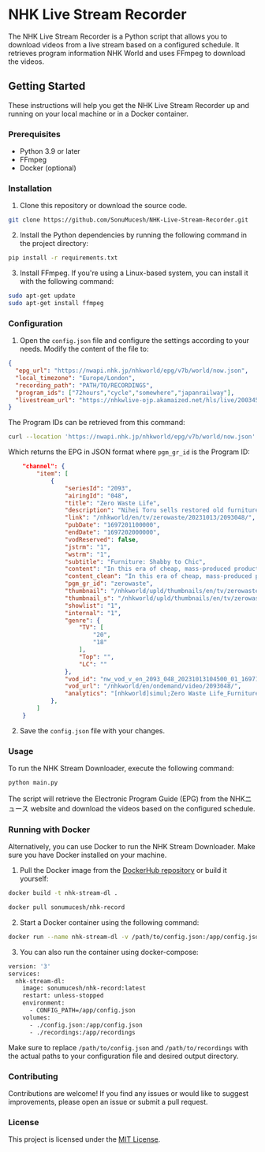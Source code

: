 # NHK Live Stream Recorder

The NHK Live Stream Recorder is a Python script that allows you to download videos from a live stream based on a configured schedule. 
It retrieves program information NHK World and uses FFmpeg to download the videos.

## Getting Started

These instructions will help you get the NHK Live Stream Recorder up and running on your local machine or in a Docker container.

### Prerequisites

- Python 3.9 or later
- FFmpeg
- Docker (optional)

### Installation

1. Clone this repository or download the source code.

```bash
git clone https://github.com/SonuMucesh/NHK-Live-Stream-Recorder.git
```

2. Install the Python dependencies by running the following command in the project directory:

```bash
pip install -r requirements.txt
```

3. Install FFmpeg. If you're using a Linux-based system, you can install it with the following command:

```bash
sudo apt-get update
sudo apt-get install ffmpeg
```

### Configuration

1. Open the `config.json` file and configure the settings according to your needs. Modify the content of the file to:

```json
{
  "epg_url": "https://nwapi.nhk.jp/nhkworld/epg/v7b/world/now.json",
  "local_timezone": "Europe/London",
  "recording_path": "PATH/TO/RECORDINGS", 
  "program_ids": ["72hours","cycle","somewhere","japanrailway"],
  "livestream_url": "https://nhkwlive-ojp.akamaized.net/hls/live/2003459/nhkwlive-ojp-en/index.m3u8"
}
```

The Program IDs can be retrieved from this command:

```bash
curl --location 'https://nwapi.nhk.jp/nhkworld/epg/v7b/world/now.json'
```

Which returns the EPG in JSON format where `pgm_gr_id` is the Program ID:

```json
    "channel": {
        "item": [
            {
                "seriesId": "2093",
                "airingId": "048",
                "title": "Zero Waste Life",
                "description": "Nihei Toru sells restored old furniture; bringing out the hidden charm in pieces most would consider worthless. But instead of going for good-as-new, he strives to preserve their vintage feel.",
                "link": "/nhkworld/en/tv/zerowaste/20231013/2093048/",
                "pubDate": "1697201100000",
                "endDate": "1697202000000",
                "vodReserved": false,
                "jstrm": "1",
                "wstrm": "1",
                "subtitle": "Furniture: Shabby to Chic",
                "content": "In this era of cheap, mass-produced products, Nihei Toru sells restored old furniture at his shop in a verdant mountain village north of Tokyo. Pieces that were in bad condition are brought back from the dead. But rather than aiming for good-as-new, he strives to preserve their vintage feel. His passion even extends to his own home—once abandoned and decaying—now tastefully restored. To him, bringing out the hidden charm of such seemingly worthless things far more than just a job, it's a way of life.",
                "content_clean": "In this era of cheap, mass-produced products, Nihei Toru sells restored old furniture at his shop in a verdant mountain village north of Tokyo. Pieces that were in bad condition are brought back from the dead. But rather than aiming for good-as-new, he strives to preserve their vintage feel. His passion even extends to his own home—once abandoned and decaying—now tastefully restored. To him, bringing out the hidden charm of such seemingly worthless things far more than just a job, it's a way of life.",
                "pgm_gr_id": "zerowaste",
                "thumbnail": "/nhkworld/upld/thumbnails/en/tv/zerowaste/c63812fdd3e2abf089a5dd193fbb94b7_large.jpg",
                "thumbnail_s": "/nhkworld/upld/thumbnails/en/tv/zerowaste/c63812fdd3e2abf089a5dd193fbb94b7_small.jpg",
                "showlist": "1",
                "internal": "1",
                "genre": {
                    "TV": [
                        "20",
                        "18"
                    ],
                    "Top": "",
                    "LC": ""
                },
                "vod_id": "nw_vod_v_en_2093_048_20231013104500_01_1697177378",
                "vod_url": "/nhkworld/en/ondemand/video/2093048/",
                "analytics": "[nhkworld]simul;Zero Waste Life_Furniture: Shabby to Chic;w02,001;2093-048-2023;2023-10-13T21:45:00+09:00"
            },
        ]
    }
```

2. Save the `config.json` file with your changes.

### Usage

To run the NHK Stream Downloader, execute the following command:

```bash
python main.py
```

The script will retrieve the Electronic Program Guide (EPG) from the NHKニュース website and download the videos based on the configured schedule.

### Running with Docker

Alternatively, you can use Docker to run the NHK Stream Downloader. Make sure you have Docker installed on your machine.

1. Pull the Docker image from the [DockerHub repository](https://hub.docker.com/repository/docker/sonumucesh/nhk-record/general) or build it yourself:

```bash
docker build -t nhk-stream-dl .
```

```bash
docker pull sonumucesh/nhk-record
```

2. Start a Docker container using the following command:

```bash
docker run --name nhk-stream-dl -v /path/to/config.json:/app/config.json -v /path/to/recordings:/app/recordings sonumucesh/nhk-record
```

3. You can also run the container using docker-compose:

```bash
version: '3'
services:
  nhk-stream-dl:
    image: sonumucesh/nhk-record:latest
    restart: unless-stopped
    environment:
      - CONFIG_PATH=/app/config.json
    volumes:
      - ./config.json:/app/config.json
      - ./recordings:/app/recordings
 ```

Make sure to replace `/path/to/config.json` and `/path/to/recordings` with the actual paths to your configuration file and desired output directory.

### Contributing

Contributions are welcome! If you find any issues or would like to suggest improvements, please open an issue or submit a pull request.

### License

This project is licensed under the [MIT License](LICENSE).
